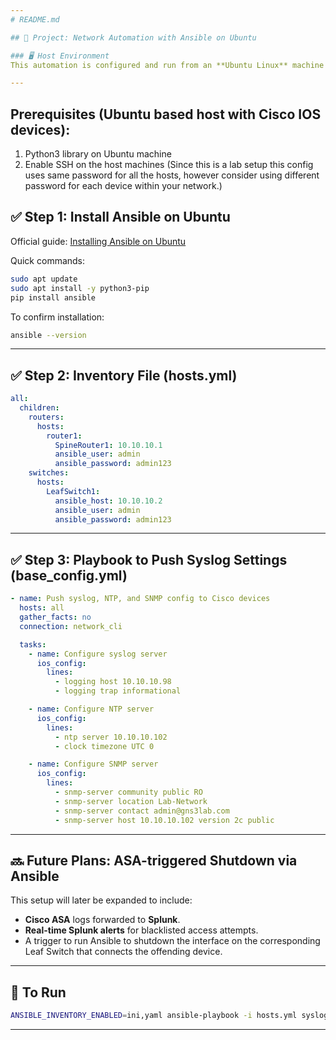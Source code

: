 ```yaml
---
# README.md

## 🔧 Project: Network Automation with Ansible on Ubuntu

### 🖥️ Host Environment
This automation is configured and run from an **Ubuntu Linux** machine using **Ansible**. It is designed to push syslog configurations to Cisco routers and switches, it can also be used as a skeleton to push any other type of configurations to the registered hosts.

---
```


## Prerequisites (Ubuntu based host with Cisco IOS devices):
1. Python3 library on Ubuntu machine
2. Enable SSH on the host machines (Since this is a lab setup this config uses same password for all the hosts, however consider using different password for each device within your network.)



## ✅ Step 1: Install Ansible on Ubuntu

Official guide: [Installing Ansible on Ubuntu](https://docs.ansible.com/ansible/latest/installation_guide/intro_installation.html)

Quick commands:
```bash
sudo apt update
sudo apt install -y python3-pip
pip install ansible
```

To confirm installation:
```bash
ansible --version
```


---

## ✅ Step 2: Inventory File (hosts.yml)

```yaml
all:
  children:
    routers:
      hosts:
        router1:
          SpineRouter1: 10.10.10.1
          ansible_user: admin
          ansible_password: admin123
    switches:
      hosts:
        LeafSwitch1:
          ansible_host: 10.10.10.2
          ansible_user: admin
          ansible_password: admin123
```

---

## ✅ Step 3: Playbook to Push Syslog Settings (base_config.yml)

```yaml
- name: Push syslog, NTP, and SNMP config to Cisco devices
  hosts: all
  gather_facts: no
  connection: network_cli

  tasks:
    - name: Configure syslog server
      ios_config:
        lines:
          - logging host 10.10.10.98
          - logging trap informational

    - name: Configure NTP server
      ios_config:
        lines:
          - ntp server 10.10.10.102
          - clock timezone UTC 0

    - name: Configure SNMP server
      ios_config:
        lines:
          - snmp-server community public RO
          - snmp-server location Lab-Network
          - snmp-server contact admin@gns3lab.com
          - snmp-server host 10.10.10.102 version 2c public

```

---

## 🔜 Future Plans: ASA-triggered Shutdown via Ansible

This setup will later be expanded to include:
- **Cisco ASA** logs forwarded to **Splunk**.
- **Real-time Splunk alerts** for blacklisted access attempts.
- A trigger to run Ansible to shutdown the interface on the corresponding Leaf Switch that connects the offending device.

---

## 🚀 To Run
```bash
ANSIBLE_INVENTORY_ENABLED=ini,yaml ansible-playbook -i hosts.yml syslog_config.yml
```

---
